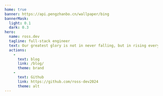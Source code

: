 ```yaml
---
home: true
banner: https://api.pengzhanbo.cn/wallpaper/bing
bannerMask:
  light: 0.1
  dark: 0.3
hero:
  name: ross.dev
  tagline: full-stack engineer
  text: Our greatest glory is not in never falling, but in rising every time we fall.
  actions:
    -
      text: blog
      link: /blog/
      theme: brand
    -
      text: Github
      link: https://github.com/ross-dev2024
      theme: alt
---
```

